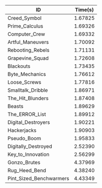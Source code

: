 |ID|Time(s)|
|-|-|
|Creed_Symbol|1.67825|
|Prime_Calculus|1.69326|
|Computer_Crew|1.69332|
|Artful_Maneuvers|1.70092|
|Rebooting_Rebels|1.71131|
|Grapevine_Squad|1.72608|
|Blackouts|1.73435|
|Byte_Mechanics|1.76612|
|Loose_Screws|1.77816|
|Smalltalk_Dribble|1.86971|
|The_Hit_Blunders|1.87408|
|Beasts|1.89629|
|The_ERROR_List|1.89912|
|Digital_Destroyers|1.90221|
|Hackerjacks|1.90903|
|Pseudo_Boom|1.95833|
|Digitally_Destroyed|2.52390|
|Key_to_Innovation|2.56299|
|Gonzo_Brutes|4.37969|
|Rug_Heed_Bend|4.38240|
|Pint_Sized_Benchwarmers|4.43349|
